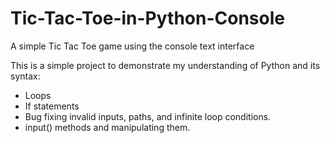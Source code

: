 # Tic-Tac-Toe-in-Python-Console
A simple Tic Tac Toe game using the console text interface

This is a simple project to demonstrate my understanding of Python and its syntax:
  + Loops
  + If statements
  + Bug fixing invalid inputs, paths, and infinite loop conditions.
  + input() methods and manipulating them.
